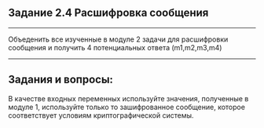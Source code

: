 **Задание 2.4**
Расшифровка сообщения
---
___
Объеденить все изученные в модуле 2 задачи для расшифровки сообщения и получить 4 потенциальных ответа (m1,m2,m3,m4)

---
Задания и вопросы:
---
В качестве входных переменных используйте значения, полученные в модуле 1, используйте только то зашифрованное сообщение, которое соответствует условиям криптографической системы.
